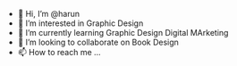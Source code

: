 - 👋 Hi, I’m @harun
- 👀 I’m interested in Graphic Design
- 🌱 I’m currently learning Graphic Design Digital MArketing
- 💞️ I’m looking to collaborate on Book Design
- 📫 How to reach me ...

<!---
harungraphicsgd/harungraphicsgd is a ✨ special ✨ repository because its `README.md` (this file) appears on your GitHub profile.
You can click the Preview link to take a look at your changes.
--->
